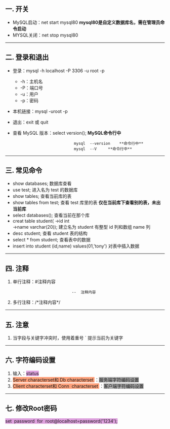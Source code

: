 ## 一. 开关

+ MySQL启动：net  start  mysql80         **mysql80是自定义数据库名，需在管理员命令启动**
+ MYSQL关闭：net  stop  mysql80

*************

## 二. 登录和退出

+ 登录：mysql  -h  localhost  -P   3306  -u  root  -p
  
  + -h：主机名
  + -P：端口号
  + -u：用户
  + -p：密码

+ 本机链接：mysql  -uroot -p

+ 退出：exit 或 quit

+ 查看 MySQL 版本：select  version();     **MySQL命令行中**
  
                                 mysql  --version    **命令行中**
                                 mysql  --V     **命令行中**

********************

## 三. 常见命令

+ show  databases;    数据库查看
+ use  test;    进入名为 test 的数据库
+ show tables;    查看当前库的表
+ show  tables  from  test;    查看 test 库里的表    **仅在当前库下查看别的表，未出当前库**
+ select databases();    查看当前在那个库
+ creat  table  student(
   ->id int  
   ->name varchar(20));    建立名为 student 有整型 id 列和数组 name 列
+ desc  student;    查看 student 表的结构
+ select  *  from  student;    查看表中的数据
+ insert  into  student  (id,name)  values(01,'tony')    对表中插入数据

*******************

## 四. 注释

1. 单行注释：#注释内容
   
                                 --  注释内容

2. 多行注释：/\*注释内容\*/

*******************

## 五. 注意

1. 当字段与关键字冲突时，使用着重号 `  提示当前为关键字

********

## 六. 字符编码设置

1. 输入：<span style="border: 1px none transparent; background-color:Plum">status</span>
2. <span style="border: 1px none transparent; background-color:LightSalmon">Server characterset和 Db  characterset </span>：<span style="border: 1px none transparent; background-color:DarkGray">服务端字符编码设置</span>
3. <span style="border: 1px none transparent; background-color:LightSalmon">Client characterset和 Conn  characterset </span>：<span style="border: 1px none transparent; background-color:DarkGray">客户端字符编码设置</span>

**************

## 七. 修改Root密码

<span style="border: 1px none transparent; background-color:Plum">set  password  for  root@localhost=password('1234');</span>
